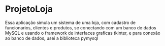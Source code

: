 # ProjetoLoja
Essa aplicação simula um sistema de uma loja, com cadastro de funcionarios, clientes e produtos, se conectando com um banco de dados MySQL e usando o framework de interfaces graficas tkinter, e para conexão ao banco de dados, usei a biblioteca pymysql
